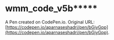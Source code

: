 # wmm_code_v5b*****

A Pen created on CodePen.io. Original URL: [https://codepen.io/aparnaseshadri/pen/bGjyGpp](https://codepen.io/aparnaseshadri/pen/bGjyGpp).

